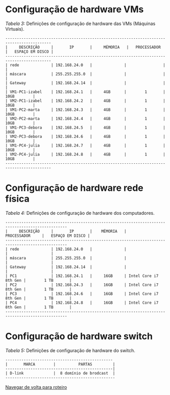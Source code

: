 # Configuração de hardware VMs

*Tabela 3:* Definições de configuração de hardware das VMs (Máquinas Virtuais).
```
------------------------------------------------------------------------------------------
|     DESCRIÇÃO     |       IP       |     MÉMORIA   |   PROCESSADOR  |   ESPAÇO EM DISCO |
------------------------------------------------------------------------------------------
| rede              | 192.168.24.0   |              |                |                    |
| máscara           | 255.255.255.0  |              |                |                    |
| Gateway           | 192.168.24.14  |              |                |                    |
| VM1-PC1-izabel    | 192.168.24.1   |     4GB      |        1       |        10GB        |
| VM2-PC1-izabel    | 192.168.24.2   |     4GB      |        1       |        10GB        |
| VM1-PC2-marta     | 192.168.24.3   |     4GB      |        1       |        10GB        |
| VM2-PC2-marta     | 192.168.24.4   |     4GB      |        1       |        10GB        |
| VM1-PC3-debora    | 192.168.24.5   |     4GB      |        1       |        10GB        |
| VM2-PC3-debora    | 192.168.24.6   |     4GB      |        1       |        10GB        |
| VM1-PC4-julia     | 192.168.24.7   |     4GB      |        1       |        10GB        |
| VM2-PC4-julia     | 192.168.24.8   |     4GB      |        1       |        10GB        |
------------------------------------------------------------------------------------------
```
# Configuração de hardware rede física

*Tabela 4:* Definições de configuração de hardware dos computadores.
```
-------------------------------------------------------------------------------------------------
|     DESCRIÇÃO     |       IP       |    MÉMORIA   |       PROCESSADOR     |   ESPAÇO EM DISCO |
-------------------------------------------------------------------------------------------------
| rede              | 192.168.24.0   |              |                       |                   |
| máscara           | 255.255.255.0  |              |                       |                   |
| Gateway           | 192.168.24.14  |              |                       |                   |
| PC1               | 192.168.24.1   |     16GB     | Intel Core i7 8th Gen |        1 TB       |
| PC2               | 192.168.24.3   |     16GB     | Intel Core i7 8th Gen |        1 TB       |
| PC3               | 192.168.24.6   |     16GB     | Intel Core i7 8th Gen |        1 TB       |
| PC4               | 192.168.24.8   |     16GB     | Intel Core i7 8th Gen |        1 TB       |
-------------------------------------------------------------------------------------------------
```

# Configuração de hardware switch

*Tabela 5:* Definições de configuração de hardware do switch.
```
-----------------------------------------------
|       MARCA        |          PARTAS         |   
-----------------------------------------------|
| D-link             |  8 domínio de brodcast  |                      
------------------------------------------------
```

[Navegar de volta para roteiro](https://github.com/martanascimento1/Projeto-redes-bimestre2/blob/1ee67dd479a3c83f12544106908092a08e8fa6b9/README.md)

